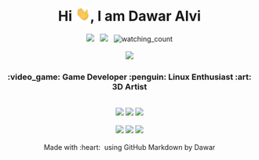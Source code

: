<h1 align="center">Hi <img src="https://raw.githubusercontent.com/ABSphreak/ABSphreak/master/gifs/Hi.gif" width="30px">, I am Dawar Alvi </h1>

<div align="center">
  <img src="https://img.shields.io/badge/Focus-Game%20Dev-blue" /> &nbsp;
  <img src="https://img.shields.io/badge/Live in-Kashmir-blue" /> &nbsp;
  <img src="https://komarev.com/ghpvc/?username=DawarAlvi&color=blue" alt="watching_count" />
</div>

<br />

<div align="center">
<img src="https://img.shields.io/badge/-Dawar_Alvi-blue?style=flat-square&logo=Linkedin&logoColor=white&link=https://www.linkedin.com/in/dawar-alvi-658217205/">
</div>

<h3 align="center">:video_game: Game Developer  :penguin: Linux Enthusiast  :art: 3D Artist </h3>




<br />

<div align="center"> 
  <img src="https://img.shields.io/badge/Unity-000000?style=for-the-badge&logo=unity&logoColor=white">
  <img src="https://img.shields.io/badge/Unreal-001651?style=for-the-badge&logo=unrealengine&logoColor=white">
  <img src="https://img.shields.io/badge/Play Canvas-E34F26?style=for-the-badge&logo=playcanvas&logoColor=white">
</div>

<br />

<div align="center"> 
  <img src="https://img.shields.io/badge/C%23-5027D5?style=for-the-badge&logo=csharp&logoColor=white">
  <img src="https://img.shields.io/badge/C%2B%2B-00599C?style=for-the-badge&logo=c%2B%2B&logoColor=white">
  <img src="https://img.shields.io/badge/JavaScript-F7DF1E?style=for-the-badge&logo=javascript&logoColor=black">
</div>


<br />

<div align="center"> Made with :heart: &nbsp;using GitHub Markdown by Dawar </div>
